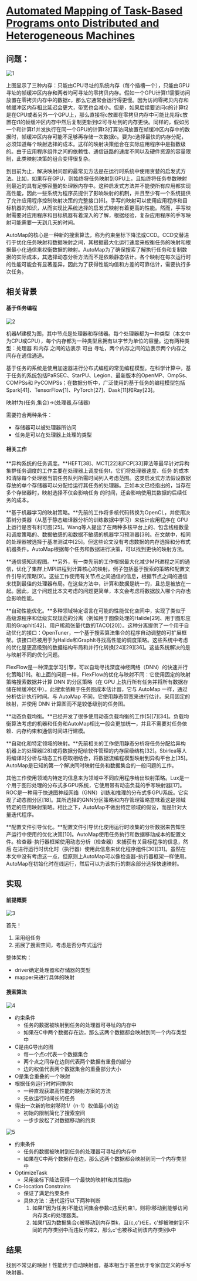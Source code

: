 # [Automated Mapping of Task-Based Programs onto Distributed and Heterogeneous Machines](https://dl.acm.org/doi/10.1145/3581784.3607079)

## 问题：

![1](AutoMap.assets/1.png)

上图显示了三种内存：只能由CPU寻址的系统内存（每个插槽一个），只能由GPU寻址的帧缓冲区内存和两者均可寻址的零拷贝内存。假如一个GPU计算t1需要访问放置在零拷贝内存中的数据c，那么它通常会运行得更慢。因为访问零拷贝内存和帧缓冲区内存相比延迟会更大，带宽也会减小。但是，如果后续要访问c的计算t2是在CPU或者另外一个GPU上，那么直接将c放置在零拷贝内存中可能比先将c放置在t1的帧缓冲区内存中然后复制更新到t2可寻址到的内存更快。同样的，假如另一个和计算t1并发执行在同一个GPU的计算t3打算访问放置在帧缓冲区内存中的数据时，帧缓冲区内存可能不足够再存储一次数据c。要为c选择最快的内存分配，必须知道每个映射选择的成本。这样的映射决策组合在实际应用程序中是指数级的。由于应用程序组件之间的依赖性、通信链路的速度不同以及硬件资源的容量限制，此类映射决策的组合变得很复杂。

到目前为止，解决映射问题的最常见方法是在运行时系统中使用贪婪的启发式方法。比如，如果存在GPU，则始终将任务映射到GPU上，且始终将任务参数映射到最近的具有足够容量的处理器内存中。这种启发式方法并不能使所有应用都实现高性能，因此一些系统为程序员提供了影响映射的机制，并且至少有一个系统提供了允许应用程序控制映射决策的完整接口[6]。手写的映射可以使用应用程序和目标机器的知识，从而实现比系统选择的启发式映射有着更高的性能。然而，手写映射需要对应用程序和目标机器有着深入的了解，根据经验，复杂应用程序的手写映射可能需要一天到几天的时间。

AutoMap的核心是一种新的搜索算法，称为约束坐标下降法或CCD。CCD交替进行于优化任务映射和数据映射之间，其根据最大化运行速度来权衡任务的映射和根据最小化通信来权衡数据的映射。AutoMap为了确保搜索了解执行任务和复制数据的实际成本，其选择动态分析方法而不是依赖静态估计。各个映射在每次运行时的性能可能会有显著差异，因此为了获得性能均值和方差的可靠估计，需要执行多次任务。

## 相关背景

#### 基于任务编程

![2](AutoMap.assets/2.png)

机器$M$建模为图，其中节点是处理器和存储器。每个处理器都为一种类型（本文中为CPU或GPU），每个内存都为一种类型且拥有以字节为单位的容量。边有两种类型：处理器  和内存  之间的边表示  可由  寻址，两个内存之间的边表示两个内存之间存在通信通道。

基于任务的系统是使用加速器进行分布式编程的常见编程模型。在科学计算中，基于任务的系统包括PaRSEC、StarPU、Legion、最新版本的OpenMP、OmpSs、COMPSs和 PyCOMPSs；在数据分析中，广泛使用的基于任务的编程模型包括 Spark[41]、TensorFlow[1]、PyTorch[27]、Dask[11]和Ray[23]。

映射f为(任务,集合)->(处理器,存储器)

需要符合两种条件：

* 存储器可以被处理器所访问
* 任务是可以在处理器上处理的类型

#### 相关工作

**异构系统的任务调度。**HEFT[38]、MCT[22]和FCP[33]算法等最早针对异构集群任务调度的工作主要在处理器上调度任务t，它们将处理器速度、任务  的成本和清除每个处理器当前任务队列所需时间列入考虑范围。这类启发式方法假设数据存放的单个存储器可以分配给运行其任务的处理器。正如本文已经指出的，当存在多个存储器时，映射选择不仅会影响任务  的时间，还会影响使用其数据的后续任务的成本。

**基于机器学习的映射策略。**先前的工作将多核代码转换为OpenCL，并使用决策树分类器（从基于静态编译器分析的训练数据中学习）来估计应用程序在 GPU 上运行是否有利可图[25]。Wang等人提出了在两种多核平台上的、包含线程数量和调度策略的、数据敏感的和数据不敏感的机器学习预测器[39]。在文献中，相同的处理器被选择于基准测试中[25]。但这些论文没有考虑数据的内存选择和分布式机器条件。AutoMap根据每个任务和数据进行决策，可以找到更快的映射方法。

**通信感知流程图。**另外，有一类先前的工作根据最大化减少MPI进程之间的通信，优化了集群上MPI进程到计算核心的映射。例子包括基于搜索的策略和配置文件引导的策略[9]。这些工作使用有关节点之间通信的信息，根据节点之间的通信来找到最佳的处理器布局。在这些方法中，计算和数据是统一的，且总是被放在一起。因此，这个问题比本文考虑的问题更简单，本文会考虑将数据放入哪个内存也会影响性能。

**自动性能优化。**多种领域特定语言在可能的性能优化空间中，实现了类似于高级源程序和低级实现规范的分离（例如用于图像处理的Halide[29]、用于图形应用的Graphlt[42]、用户稀疏张量代数的TACO[20]）。这种分离提供了一个用于自动优化的接口：OpenTuner，一个基于搜索算法集合的程序自动调整的可扩展框架。该接口已被用于为Halide和GraphIt寻找高性能的调度策略。这些系统中考虑的优化是更高级别的数据结构布局和并行化转换[24][29][36]。这些系统解决的是与映射不同的优化问题。

FlexFlow是一种深度学习引擎，可以自动寻找深度神经网络（DNN）的快速并行化策略[19]。和上面的问题一样，FlexFlow的优化与映射不同：它使用固定的映射策略搜索数据并计算 DNN 的分区策略（在 GPU 上执行所有任务并将所有数据存储在帧缓冲区中）。此搜索依赖于任务图成本估计器，它与 AutoMap 一样，通过分析估计执行时间。与 AutoMap 不同，它使用静态带宽来进行估计。采用固定的映射，并使用 DNN 计算图而不是较低级别的任务图。

**动态负载均衡。**已经开发了很多使用动态负载均衡的工作[5][7][34]。负载均衡算法考虑的机器和任务和AutoMap相比一般会更加统一，并且不需要对任务依赖、内存约束和通信时间进行建模。

**自动化和特定领域的映射。**先前相关的工作使用静态分析将任务分配给异构机器上的处理器[28]或将数据分配给软件管理的内存层级结构[32]。Sbirlea等人将编译时分析与动态工作窃取相结合，将数据流编程模型映射到异构平台上[35]。AutoMap是已知的第一个解决同时映射任务和数据集合的一般问题的工作。

其他工作使用领域内特定的信息来为领域中不同应用程序给出映射策略。Lux是一个用于图形处理的分布式多GPU系统，它使用带有动态负载的手写映射器[17]。ROC是一种用于快速图神经网络（GNN）训练和推理的分布式多GPU系统。它实现了动态图分区[18]。其所选择的GNN分区策略和内存管理策略意味着这是领域特定的应用映射策略。相比之下，AutoMap不做出特定领域的假设，而是针对大量迭代程序。

**配置文件引导优化。**配置文件引导优化使用运行时收集的分析数据来告知生产运行中使用的优化决策[10]。AutoMap使用任务执行和数据移动成本的配置文件。检查器-执行器框架使用动态分析（检查器）来捕获有关目标程序的信息，然后 在进行运行时优化时（执行器）使用此信息来优化程序组件[30][31]。虽然在本文中没有考虑这一点，但原则上AutoMap可以像检查器-执行器框架一样使用。AutoMap在初始化时在线运行，然后可以为该执行的剩余部分选择快速映射。

## 实现

#### 前提概要

![3](AutoMap.assets/3.png)

首先！

1. 采用组任务
2. 拓展了搜索空间，考虑是否分布式运行

整体架构：

* driver确定处理器和存储器的类型
* mapper来进行具体的映射

#### 搜索算法

![4](AutoMap.assets/4.png)

* 约束条件
  * 任务的数据被映射到任务的处理器可寻址的内存中
  * 如果在C中两个数据存在边，那么这两个数据都会映射到同一个内存类型中
* C是由G导出的图
  * 每一个点c代表一个数据集合
  * 两个点之间存在边则代表两个数据有重叠的部分
  * 边的权值代表两个数据集合的重叠部分大小
* O是集合重叠的一个映射
* 根据任务运行时时间排序t
  * 一种直观获取高性能的映射方案的方法
  * 先放运行时间长的任务
* 得出一次新的映射移除1/（n-1）权值最小的边
  * 初始的限制简化了搜索空间
  * 一步步放松了对数据移动的约束

![5](AutoMap.assets/5.png)

* 约束条件
  * 任务的数据被映射到任务的处理器可寻址的内存中
  * 如果在C中两个数据存在边，那么这两个数据都会映射到同一个内存类型中
* OptimizeTask
  * 采用坐标下降法获得一个最快的映射f和其性能p
* Co-location Constrains
  * 保证了满足约束条件
  * 具体方法：迭代运行以下两种判断
    1. 如果f'因为任务t不能访问集合参数c违反约束1，则将t移动到能够访问内存类c的处理器类。
    2. 如果f'因为数据集合c被移动到内存类k，且(c,c')∈E，c'却被映射到不同的内存类别中而违反约束2，那么c'也被移动到该内存类别k中 	

## 结果

找到不常见的映射！性能优于自动映射器，基本相当于甚至优于专家自定义的手写映射器。